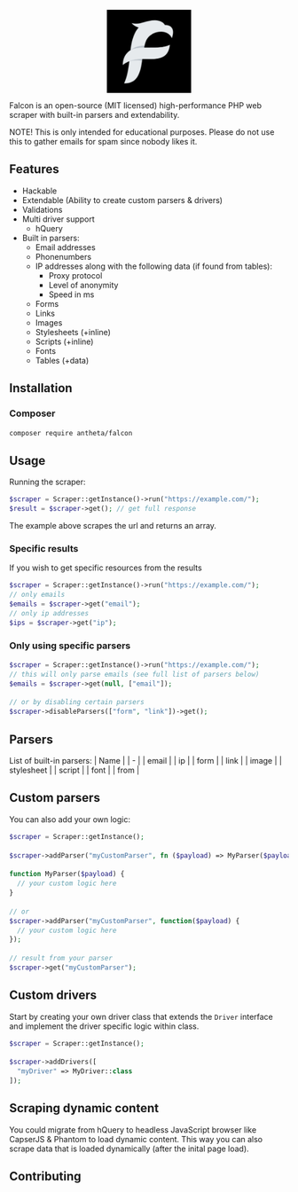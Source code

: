 <p align="center">
 <a href="https://roadrunner.dev" target="_blank">
  <picture>
    <source media="(prefers-color-scheme: dark)" srcset="./assets/falcon.png">
    <img align="center" src="./assets/falcon.png" height="150">
  </picture>
</a>
</p>

Falcon is an open-source (MIT licensed) high-performance PHP web scraper with built-in parsers and extendability.

NOTE! This is only intended for educational purposes. Please do not use this to gather emails for spam since nobody likes it.

## Features
- Hackable
- Extendable (Ability to create custom parsers & drivers)
- Validations
- Multi driver support
  - hQuery
- Built in parsers:
  - Email addresses
  - Phonenumbers
  - IP addresses along with the following data (if found from tables): 
    - Proxy protocol
    - Level of anonymity
    - Speed in ms
  - Forms
  - Links
  - Images
  - Stylesheets (+inline)
  - Scripts (+inline)
  - Fonts
  - Tables (+data)

## Installation

### Composer
```bash
composer require antheta/falcon
```

## Usage
Running the scraper:
```php
$scraper = Scraper::getInstance()->run("https://example.com/");
$result = $scraper->get(); // get full response
```
The example above scrapes the url and returns an array.


### Specific results
If you wish to get specific resources from the results
```php
$scraper = Scraper::getInstance()->run("https://example.com/");
// only emails
$emails = $scraper->get("email"); 
// only ip addresses
$ips = $scraper->get("ip");
```

### Only using specific parsers
```php
$scraper = Scraper::getInstance()->run("https://example.com/");
// this will only parse emails (see full list of parsers below)
$emails = $scraper->get(null, ["email"]); 

// or by disabling certain parsers
$scraper->disableParsers(["form", "link"])->get();
```

## Parsers

List of built-in parsers:
| Name | 
| - |
| email | 
| ip |
| form |
| link |
| image |
| stylesheet |
| script |
| font |
| from |

## Custom parsers
You can also add your own logic:

```php
$scraper = Scraper::getInstance();

$scraper->addParser("myCustomParser", fn ($payload) => MyParser($payload));

function MyParser($payload) {
  // your custom logic here
}

// or
$scraper->addParser("myCustomParser", function($payload) {
  // your custom logic here
});

// result from your parser
$scraper->get("myCustomParser");
```

## Custom drivers

Start by creating your own driver class that extends the `Driver` interface and implement the driver specific logic within class.

```php
$scraper = Scraper::getInstance();

$scraper->addDrivers([
  "myDriver" => MyDriver::class
]);
```

## Scraping dynamic content
You could migrate from hQuery to headless JavaScript browser like CapserJS & Phantom to load dynamic content. This way you can also scrape data that is loaded dynamically (after the inital page load).

## Contributing
